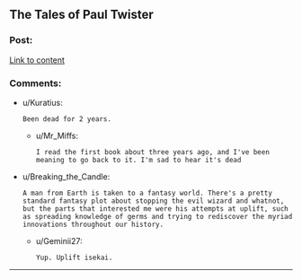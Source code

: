 ## The Tales of Paul Twister

### Post:

[Link to content](http://www.paultwister.com/lpt01/)

### Comments:

- u/Kuratius:
  ```
  Been dead for 2 years.
  ```

  - u/Mr_Miffs:
    ```
    I read the first book about three years ago, and I've been meaning to go back to it. I'm sad to hear it's dead
    ```

- u/Breaking_the_Candle:
  ```
  A man from Earth is taken to a fantasy world. There's a pretty standard fantasy plot about stopping the evil wizard and whatnot, but the parts that interested me were his attempts at uplift, such as spreading knowledge of germs and trying to rediscover the myriad innovations throughout our history.
  ```

  - u/Geminii27:
    ```
    Yup. Uplift isekai.
    ```

---

